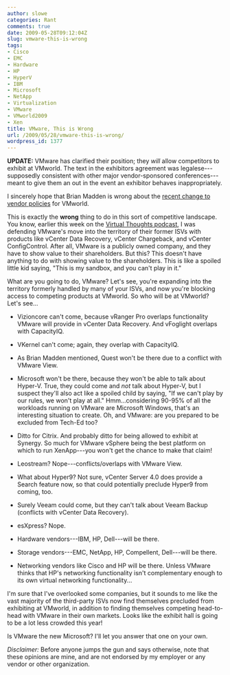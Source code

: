 ```yaml
---
author: slowe
categories: Rant
comments: true
date: 2009-05-28T09:12:04Z
slug: vmware-this-is-wrong
tags:
- Cisco
- EMC
- Hardware
- HP
- HyperV
- IBM
- Microsoft
- NetApp
- Virtualization
- VMware
- VMworld2009
- Xen
title: VMware, This is Wrong
url: /2009/05/28/vmware-this-is-wrong/
wordpress_id: 1377
---
```


**UPDATE:** VMware has clarified their position; they _will_ allow competitors to exhibit at VMworld. The text in the exhibitors agreement was legalese---supposedly consistent with other major vendor-sponsored conferences---meant to give them an out in the event an exhibitor behaves inappropriately.

I sincerely hope that Brian Madden is wrong about the [recent change to vendor policies](http://www.brianmadden.com/blogs/brianmadden/archive/2009/05/28/for-shame-vmware-is-now-banning-competing-vendors-products-from-vmworld.aspx) for VMworld.

This is exactly the **wrong** thing to do in this sort of competitive landscape. You know, earlier this week on the [Virtual Thoughts podcast](http://www.talkshoe.com/talkshoe/web/talkCast.jsp?masterId=50667&cmd=tc), I was defending VMware's move into the territory of their former ISVs with products like vCenter Data Recovery, vCenter Chargeback, and vCenter ConfigControl. After all, VMware is a publicly owned company, and they have to show value to their shareholders. But this? This doesn't have anything to do with showing value to the shareholders. This is like a spoiled little kid saying, "This is my sandbox, and you can't play in it."

What are you going to do, VMware? Let's see, you're expanding into the territory formerly handled by many of your ISVs, and now you're blocking access to competing products at VMworld. So who will be at VMworld? Let's see...

* Vizioncore can't come, because vRanger Pro overlaps functionality VMware will provide in vCenter Data Recovery. And vFoglight overlaps with CapacityIQ.

* VKernel can't come; again, they overlap with CapacityIQ.

* As Brian Madden mentioned, Quest won't be there due to a conflict with VMware View.

* Microsoft won't be there, because they won't be able to talk about Hyper-V. True, they could come and _not_ talk about Hyper-V, but I suspect they'll also act like a spoiled child by saying, "If we can't play by our rules, we won't play at all." Hmm...considering 90-95% of all the workloads running on VMware are Microsoft Windows, that's an interesting situation to create. Oh, and VMware: are you prepared to be excluded from Tech-Ed too?

* Ditto for Citrix. And probably ditto for being allowed to exhibit at Synergy. So much for VMware vSphere being the best platform on which to run XenApp---you won't get the chance to make that claim!

* Leostream? Nope---conflicts/overlaps with VMware View.

* What about Hyper9? Not sure, vCenter Server 4.0 does provide a Search feature now, so that could potentially preclude Hyper9 from coming, too.

* Surely Veeam could come, but they can't talk about Veeam Backup (conflicts with vCenter Data Recovery).

* esXpress? Nope.

* Hardware vendors---IBM, HP, Dell---will be there.

* Storage vendors---EMC, NetApp, HP, Compellent, Dell---will be there.

* Networking vendors like Cisco and HP will be there. Unless VMware thinks that HP's networking functionality isn't complementary enough to its own virtual networking functionality...

I'm sure that I've overlooked some companies, but it sounds to me like the vast majority of the third-party ISVs now find themselves precluded from exhibiting at VMworld, in addition to finding themselves competing head-to-head with VMware in their own markets. Looks like the exhibit hall is going to be a lot less crowded this year!

Is VMware the new Microsoft? I'll let you answer that one on your own.

_Disclaimer:_ Before anyone jumps the gun and says otherwise, note that these opinions are mine, and are not endorsed by my employer or any vendor or other organization.
